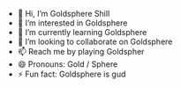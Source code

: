 - 👋 Hi, I’m Goldsphere Shill
- 👀 I’m interested in Goldsphere 
- 🌱 I’m currently learning Goldsphere 
- 💞️ I’m looking to collaborate on Goldsphere 
- 📫 Reach me by playing Goldspher
- 😄 Pronouns: Gold / Sphere 
- ⚡ Fun fact: Goldsphere is gud

<!---
GoldsphereShill/GoldsphereShill is a ✨ special ✨ repository because its `README.md` (this file) appears on your GitHub profile.
You can click the Preview link to take a look at your changes.
--->
